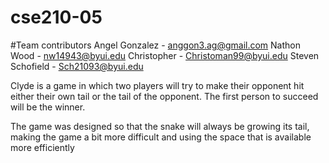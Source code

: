 # cse210-05
#Team contributors
Angel Gonzalez - anggon3.ag@gmail.com
Nathon Wood - nw14943@byui.edu
Christopher - Christoman99@byui.edu
Steven Schofield - Sch21093@byui.edu

Clyde is a game in which two players will try to make their 
opponent hit either their own tail or the tail of the opponent. 
The first person to succeed will be the winner. 

The game was designed so that the snake will always be growing 
its tail, making the game a bit more difficult and using the 
space that is available more efficiently 